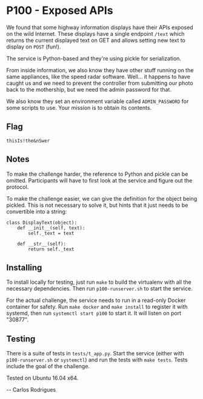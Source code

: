 P100 - Exposed APIs
===================

We found that some highway information displays have their APIs exposed
on the wild Internet. These displays have a single endpoint `/text`
which returns the current displayed text on GET and allows setting new
text to display on `POST` (fun!).

The service is Python-based and they're using pickle for serialization.

From inside information, we also know they have other stuff running on
the same appliances, like the speed radar software. Well... it happens
to have caught us and we need to prevent the controller from submitting
our photo back to the mothership, but we need the admin password for that.

We also know they set an environment variable called `ADMIN_PASSWORD`
for some scripts to use. Your mission is to obtain its contents.


Flag
----

`thisIs!the&nSwer`


Notes
-----

To make the challenge harder, the reference to Python and pickle can
be omitted. Participants will have to first look at the service and
figure out the protocol.

To make the challenge easier, we can give the definition for the
object being pickled. This is not necessary to solve it, but hints
that it just needs to be convertible into a string:


    class DisplayText(object):
        def __init__(self, text):
            self._text = text

        def __str__(self):
            return self._text


Installing
----------

To install locally for testing, just run `make` to build the virtualenv
with all the necessary dependencies. Then run `p100-runserver.sh` to
start the service.

For the actual challenge, the service needs to run in a read-only
Docker container for safety. Run `make docker` and `make install`
to register it with systemd, then run `systemctl start p100` to
start it. It will listen on port "30877".


Testing
-------

There is a suite of tests in `tests/t_app.py`. Start the service (either
with `p100-runserver.sh` or `systemctl`) and run the tests with
`make tests`. Tests include the goal of the challenge.

Tested on Ubuntu 16.04 x64.


-- Carlos Rodrigues
